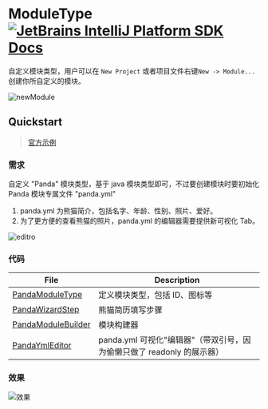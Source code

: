 # ModuleType [![JetBrains IntelliJ Platform SDK Docs](https://jb.gg/badges/docs.svg)][docs]

自定义模块类型，用户可以在 `New Project` 或者项目文件右键`New -> Module...` 创建你所自定义的模块。

![newModule](https://cdn.nlark.com/yuque/0/2023/png/1233924/1675327309634-fc4cf088-2db6-484b-8d8b-49daba9b2bdf.png?x-oss-process=image%2Fresize%2Cw_1400%2Climit_0)

## Quickstart

> [官方示例](https://github.com/JetBrains/intellij-sdk-code-samples/tree/main/module)

### 需求

自定义 "Panda" 模块类型，基于 java 模块类型即可，不过要创建模块时要初始化 Panda 模块专属文件 "panda.yml"

1. panda.yml 为熊猫简介，包括名字、年龄、性别、照片、爱好。
2. 为了更方便的查看熊猫的照片，panda.yml 的编辑器需要提供新可视化 Tab。

  ![editro](https://cdn.nlark.com/yuque/0/2023/png/1233924/1675329665887-73fab485-3f3a-426e-b9f0-8257fb07c27d.png?x-oss-process=image%2Fresize%2Cw_1500%2Climit_0)

### 代码

| File                                                    | Description                                    |
|---------------------------------------------------------|------------------------------------------------|
| [PandaModuleType][file:PandaModuleType] | 定义模块类型，包括 ID、图标等                               |
| [PandaWizardStep][file:PandaWizardStep]                               | 熊猫简历填写步骤                                       |
| [PandaModuleBuilder][file:PandaModuleBuilder]                               | 模块构建器                                          |
| [PandaYmlEditor][file:PandaYmlEditor]                               | panda.yml 可视化"编辑器"（带双引号，因为偷懒只做了 readonly 的展示器） |

### 效果
![效果](https://cdn.nlark.com/yuque/0/2023/gif/1233924/1675326998264-a25a8e81-fc95-4550-a6ac-4d0df3312677.gif)


[docs]: https://plugins.jetbrains.com/docs/intellij/intro-project-wizard.html

[file:PandaModuleType]: ./src/main/kotlin/pers/wjx/plugin/demo/module/PandaModuleType.kt

[file:PandaWizardStep]: ./src/main/java/pers/wjx/plugin/demo/module/PandaWizardStep.java

[file:PandaModuleBuilder]: ./src/main/kotlin/pers/wjx/plugin/demo/module/PandaModuleBuilder.kt

[file:PandaYmlEditor]: ./src/main/kotlin/pers/wjx/plugin/demo/module/PandaYmlEditor.kt

[file:plugin]: ./src/main/resources/META-INF/plugin.xml
